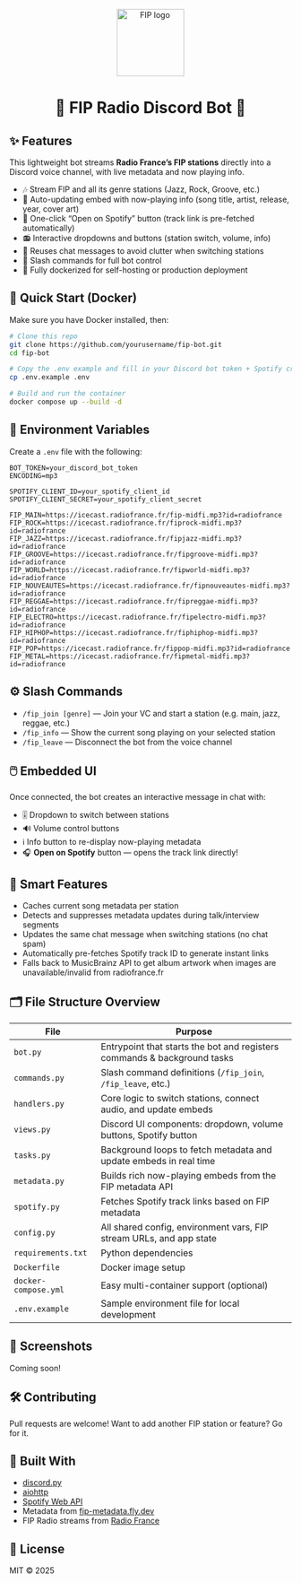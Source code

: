 <p align="center">
  <img src="https://upload.wikimedia.org/wikipedia/commons/thumb/1/16/FIP_logo_2021.svg/500px-FIP_logo_2021.svg.png?20220106124710" width="120px" alt="FIP logo">
</p>

<h1 align="center">🎵 FIP Radio Discord Bot 🎵</h1>

## ✨ Features

This lightweight bot streams **Radio France’s FIP stations** directly into a Discord voice channel, with live metadata and now playing info.

- 🎶 Stream FIP and all its genre stations (Jazz, Rock, Groove, etc.)
- 🧠 Auto-updating embed with now-playing info (song title, artist, release, year, cover art)
- 🔗 One-click “Open on Spotify” button (track link is pre-fetched automatically)
- 📻 Interactive dropdowns and buttons (station switch, volume, info)
- 💬 Reuses chat messages to avoid clutter when switching stations
- 📡 Slash commands for full bot control
- 🐳 Fully dockerized for self-hosting or production deployment

## 🚀 Quick Start (Docker)

Make sure you have Docker installed, then:

```bash
# Clone this repo
git clone https://github.com/yourusername/fip-bot.git
cd fip-bot

# Copy the .env example and fill in your Discord bot token + Spotify creds
cp .env.example .env

# Build and run the container
docker compose up --build -d
```

## 🔧 Environment Variables

Create a `.env` file with the following:

```env
BOT_TOKEN=your_discord_bot_token
ENCODING=mp3

SPOTIFY_CLIENT_ID=your_spotify_client_id
SPOTIFY_CLIENT_SECRET=your_spotify_client_secret

FIP_MAIN=https://icecast.radiofrance.fr/fip-midfi.mp3?id=radiofrance
FIP_ROCK=https://icecast.radiofrance.fr/fiprock-midfi.mp3?id=radiofrance
FIP_JAZZ=https://icecast.radiofrance.fr/fipjazz-midfi.mp3?id=radiofrance
FIP_GROOVE=https://icecast.radiofrance.fr/fipgroove-midfi.mp3?id=radiofrance
FIP_WORLD=https://icecast.radiofrance.fr/fipworld-midfi.mp3?id=radiofrance
FIP_NOUVEAUTES=https://icecast.radiofrance.fr/fipnouveautes-midfi.mp3?id=radiofrance
FIP_REGGAE=https://icecast.radiofrance.fr/fipreggae-midfi.mp3?id=radiofrance
FIP_ELECTRO=https://icecast.radiofrance.fr/fipelectro-midfi.mp3?id=radiofrance
FIP_HIPHOP=https://icecast.radiofrance.fr/fiphiphop-midfi.mp3?id=radiofrance
FIP_POP=https://icecast.radiofrance.fr/fippop-midfi.mp3?id=radiofrance
FIP_METAL=https://icecast.radiofrance.fr/fipmetal-midfi.mp3?id=radiofrance
```

## ⚙️ Slash Commands

- `/fip_join [genre]` — Join your VC and start a station (e.g. main, jazz, reggae, etc.)
- `/fip_info` — Show the current song playing on your selected station
- `/fip_leave` — Disconnect the bot from the voice channel

## 🖱️ Embedded UI

Once connected, the bot creates an interactive message in chat with:

- 🎚 Dropdown to switch between stations
- 🔊 Volume control buttons
- ℹ️ Info button to re-display now-playing metadata
- 🎧 **Open on Spotify** button — opens the track link directly!

## 🧠 Smart Features

- Caches current song metadata per station
- Detects and suppresses metadata updates during talk/interview segments
- Updates the same chat message when switching stations (no chat spam)
- Automatically pre-fetches Spotify track ID to generate instant links
- Falls back to MusicBrainz API to get album artwork when images are unavailable/invalid from radiofrance.fr

## 🗂️ File Structure Overview

| File                 | Purpose                                                                  |
|----------------------|--------------------------------------------------------------------------|
| `bot.py`             | Entrypoint that starts the bot and registers commands & background tasks |
| `commands.py`        | Slash command definitions (`/fip_join`, `/fip_leave`, etc.)              |
| `handlers.py`        | Core logic to switch stations, connect audio, and update embeds          |
| `views.py`           | Discord UI components: dropdown, volume buttons, Spotify button          |
| `tasks.py`           | Background loops to fetch metadata and update embeds in real time        |
| `metadata.py`        | Builds rich now-playing embeds from the FIP metadata API                 |
| `spotify.py`         | Fetches Spotify track links based on FIP metadata                        |
| `config.py`          | All shared config, environment vars, FIP stream URLs, and app state      |
| `requirements.txt`   | Python dependencies                                                      |
| `Dockerfile`         | Docker image setup                                                       |
| `docker-compose.yml` | Easy multi-container support (optional)                                  |
| `.env.example`       | Sample environment file for local development                            |

## 📸 Screenshots

Coming soon!

## 🛠️ Contributing

Pull requests are welcome! Want to add another FIP station or feature? Go for it.

## 🧠 Built With

- [discord.py](https://github.com/Rapptz/discord.py)
- [aiohttp](https://docs.aiohttp.org/)
- [Spotify Web API](https://developer.spotify.com/documentation/web-api/)
- Metadata from [fip-metadata.fly.dev](https://fip-metadata.fly.dev/)
- FIP Radio streams from [Radio France](https://www.radiofrance.fr/fip)

## 📄 License

MIT © 2025